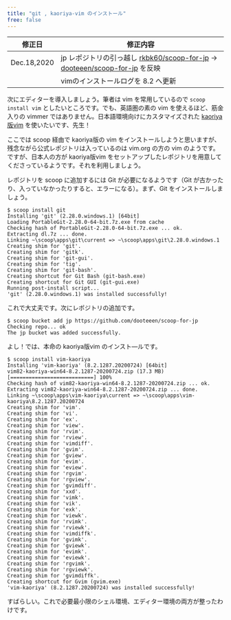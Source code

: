 ```yaml
---
title: "git , kaoriya-vim のインストール"
free: false
---
```


|修正日 | 修正内容
|-------|---------
|Dec.18,2020 | jp レポジトリの引っ越し [rkbk60/scoop-for-jp](https://github.com/rkbk60/scoop-for-jp) → [dooteeen/scoop-for-jp](https://github.com/dooteeen/scoop-for-jp) を反映  
| | vimのインストールログを 8.2 へ更新

次にエディターを導入しましょう。筆者は vim を常用しているので `scoop install vim` としたいところです。でも、英語圏の素の vim を使えるほど、筋金入りの vimmer ではありません。日本語環境向けにカスタマイズされた [kaoriya版vim](https://www.kaoriya.net/software/vim/) を使いたいです、先生！

ここでは scoop 経由で kaoriya版の vim をインストールしようと思いますが、残念ながら公式レポジトリは入っているのは vim.org の方の vim のようです。ですが、日本人の方が kaoriya版vim をセットアップしたレポジトリを用意してくださっているようです。それを利用しましょう。

レポジトリを scoop に追加するには Git が必要になるようです（Git が古かったり、入っていなかったりすると、エラーになる）。まず、Git をインストールしましょう。

```
$ scoop install git
Installing 'git' (2.28.0.windows.1) [64bit]
Loading PortableGit-2.28.0-64-bit.7z.exe from cache
Checking hash of PortableGit-2.28.0-64-bit.7z.exe ... ok.
Extracting dl.7z ... done.
Linking ~\scoop\apps\git\current => ~\scoop\apps\git\2.28.0.windows.1
Creating shim for 'git'.
Creating shim for 'gitk'.
Creating shim for 'git-gui'.
Creating shim for 'tig'.
Creating shim for 'git-bash'.
Creating shortcut for Git Bash (git-bash.exe)
Creating shortcut for Git GUI (git-gui.exe)
Running post-install script...
'git' (2.28.0.windows.1) was installed successfully!
```

これで大丈夫です。次にレポジトリの追加です。

```
$ scoop bucket add jp https://github.com/dooteeen/scoop-for-jp
Checking repo... ok
The jp bucket was added successfully.
```

よし！では、本命の kaoriya版vim のインスト―ルです。

```
$ scoop install vim-kaoriya
Installing 'vim-kaoriya' (8.2.1287.20200724) [64bit]
vim82-kaoriya-win64-8.2.1287-20200724.zip (17.3 MB) [===========================] 100%
Checking hash of vim82-kaoriya-win64-8.2.1287-20200724.zip ... ok.
Extracting vim82-kaoriya-win64-8.2.1287-20200724.zip ... done.
Linking ~\scoop\apps\vim-kaoriya\current => ~\scoop\apps\vim-kaoriya\8.2.1287.20200724
Creating shim for 'vim'.
Creating shim for 'vi'.
Creating shim for 'ex'.
Creating shim for 'view'.
Creating shim for 'rvim'.
Creating shim for 'rview'.
Creating shim for 'vimdiff'.
Creating shim for 'gvim'.
Creating shim for 'gview'.
Creating shim for 'evim'.
Creating shim for 'eview'.
Creating shim for 'rgvim'.
Creating shim for 'rgview'.
Creating shim for 'gvimdiff'.
Creating shim for 'xxd'.
Creating shim for 'vimk'.
Creating shim for 'vik'.
Creating shim for 'exk'.
Creating shim for 'viewk'.
Creating shim for 'rvimk'.
Creating shim for 'rviewk'.
Creating shim for 'vimdiffk'.
Creating shim for 'gvimk'.
Creating shim for 'gviewk'.
Creating shim for 'evimk'.
Creating shim for 'eviewk'.
Creating shim for 'rgvimk'.
Creating shim for 'rgviewk'.
Creating shim for 'gvimdiffk'.
Creating shortcut for Gvim (gvim.exe)
'vim-kaoriya' (8.2.1287.20200724) was installed successfully!
```

すばらしい。これで必要最小限のシェル環境、エディター環境の両方が整ったわけです。